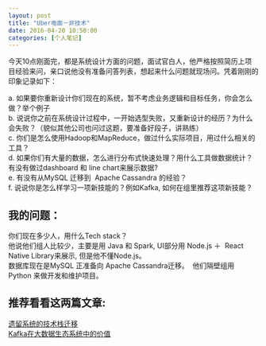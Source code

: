 ```yaml
---
layout: post
title: "Uber电面－非技术"
date: 2016-04-20 10:50:00
categories: [个人笔记]
---
```


今天10点刚面完，都是系统设计方面的问题，面试官白人，他严格按照简历上项目经验来问，亲口说他没有准备问答列表，想起来什么问题就现场问。凭着刚刚的印象记录如下：  

a. 如果要你重新设计你们现在的系统，暂不考虑业务逻辑和目标任务，你会怎么做？举个例子  
b. 说说你之前在系统设计过程中，一开始选型失败，又重新设计的经历？为什么会失败？（貌似其他公司也问过这题，要准备好段子，讲熟练）  
c. 你们是怎么使用Hadoop和MapReduce，做过什么实际项目，用过什么相关的工具？  
d. 如果你们有大量的数据，怎么进行分布式快速处理？用什么工具做数据统计？有没有做过dashboard 和 line chart来展示数据?  
e. 有没有从MySQL 迁移到  Apache Cassandra 的经验？  
f. 说说你是怎么样学习一项新技能的？例如Kafka, 如何在组里推荐这项新技能？

## 我的问题：  
你们现在多少人，用什么Tech stack？    
他说他们组人比较少，主要是用 Java 和 Spark, UI部分用 Node.js ＋  React Native Library来展示, 但是他不懂Node.js。     
数据库现在是MySQL 正准备向 Apache Cassandra迁移。  他们隔壁组用 Python 来做开发和维护项目。  

## 推荐看看这两篇文章:  
[遗留系统的技术栈迁移](http://www.infoq.com/cn/articles/legacy-system-migration)  
[Kafka在大数据生态系统中的价值](http://chuansong.me/n/285655051458)
